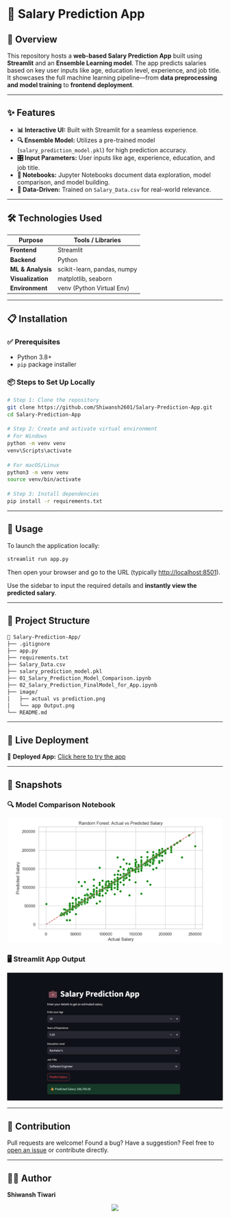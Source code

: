 
# 💼 **Salary Prediction App**

## 🚀 Overview
This repository hosts a **web-based Salary Prediction App** built using **Streamlit** and an **Ensemble Learning model**. The app predicts salaries based on key user inputs like age, education level, experience, and job title. It showcases the full machine learning pipeline—from **data preprocessing and model training** to **frontend deployment**.

---

## ✨ Features

- **📊 Interactive UI:** Built with Streamlit for a seamless experience.
- **🔍 Ensemble Model:** Utilizes a pre-trained model (`salary_prediction_model.pkl`) for high prediction accuracy.
- **🎛️ Input Parameters:** User inputs like age, experience, education, and job title.
- **📘 Notebooks:** Jupyter Notebooks document data exploration, model comparison, and model building.
- **📂 Data-Driven:** Trained on `Salary_Data.csv` for real-world relevance.

---

## 🛠️ Technologies Used

| Purpose              | Tools / Libraries             |
|----------------------|-------------------------------|
| **Frontend**         | Streamlit                     |
| **Backend**          | Python                        |
| **ML & Analysis**    | scikit-learn, pandas, numpy   |
| **Visualization**    | matplotlib, seaborn           |
| **Environment**      | venv (Python Virtual Env)     |

---

## 📋 Installation

### ✅ Prerequisites
- Python 3.8+
- `pip` package installer

### 📦 Steps to Set Up Locally

```bash
# Step 1: Clone the repository
git clone https://github.com/Shiwansh2601/Salary-Prediction-App.git
cd Salary-Prediction-App

# Step 2: Create and activate virtual environment
# For Windows
python -m venv venv
venv\Scripts\activate

# For macOS/Linux
python3 -m venv venv
source venv/bin/activate

# Step 3: Install dependencies
pip install -r requirements.txt
````

---

## 🏃 Usage

To launch the application locally:

```bash
streamlit run app.py
```

Then open your browser and go to the URL (typically [http://localhost:8501](http://localhost:8501)).

Use the sidebar to input the required details and **instantly view the predicted salary**.

---

## 📂 Project Structure

```
📁 Salary-Prediction-App/
├── .gitignore
├── app.py
├── requirements.txt
├── Salary_Data.csv
├── salary_prediction_model.pkl
├── 01_Salary_Prediction_Model_Comparison.ipynb
├── 02_Salary_Prediction_FinalModel_for_App.ipynb
├── image/
│   ├── actual vs prediction.png
│   └── app Output.png
└── README.md
```

---

## 🔗 Live Deployment

📍 **Deployed App:** [Click here to try the app](https://salarypredictiona.streamlit.app/)

---

## 📸 Snapshots

### 🔍 Model Comparison Notebook

![Notebook Screenshot](https://github.com/Shiwansh2601/Salary-Prediction-App/blob/main/image/actual%20vs%20prediction.png)

### 🖥️ Streamlit App Output

![App Screenshot](https://github.com/Shiwansh2601/Salary-Prediction-App/blob/main/image/app%20Output.png)

---

## 🤝 Contribution

Pull requests are welcome!
Found a bug? Have a suggestion? Feel free to [open an issue](https://github.com/Shiwansh2601/Salary-Prediction-App/issues) or contribute directly.

---

## 👨‍💻 Author
**Shiwansh Tiwari**

<p align="center">
  <img src="https://capsule-render.vercel.app/api?type=waving&color=0:9b00e8,100:6e44ff&height=100&section=footer"/>
</p>

